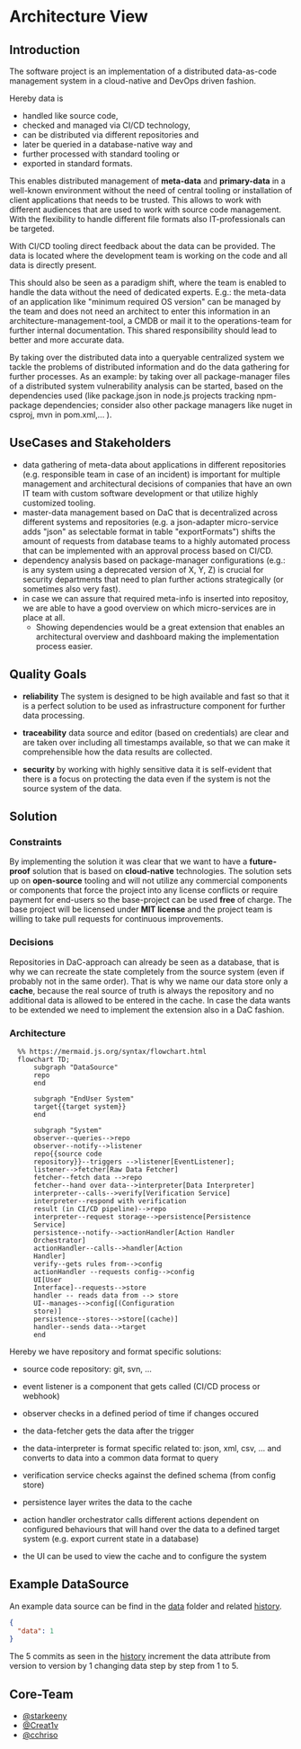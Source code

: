 # Architecture View

## Introduction

The software project is an implementation of a distributed data-as-code management system in a cloud-native and DevOps driven fashion.

Hereby data is

* handled like source code,
* checked and managed via CI/CD technology,
* can be distributed via different repositories and
* later be queried in a database-native way and
* further processed with standard tooling or
* exported in standard formats.

This enables distributed management of **meta-data** and **primary-data** in a well-known environment without the need of central tooling or installation of client applications that needs to be trusted.
This allows to work with different audiences that are used to work with source code management.
With the flexibility to handle different file formats also IT-professionals can be targeted.

With CI/CD tooling direct feedback about the data can be provided.
The data is located where the development team is working on the code and all data is directly present.

This should also be seen as a paradigm shift, where the team is enabled to handle the data without the need of dedicated experts.
E.g.: the meta-data of an application like "minimum required OS version" can be managed by the team and does not need an architect to enter this information in an architecture-management-tool, a CMDB or mail it to the operations-team for further internal documentation.
This shared responsibility should lead to better and more accurate data.

By taking over the distributed data into a queryable centralized system we tackle the problems of distributed information and do the data gathering for further processes.
As an example: by taking over all package-manager files of a distributed system vulnerability analysis can be started, based on the dependencies used (like package.json in node.js projects tracking npm-package dependencies; consider also other package managers like nuget in csproj, mvn in pom.xml,... ).

## UseCases and Stakeholders

* data gathering of meta-data about applications in different repositories (e.g. responsible team in case of an incident) is important for multiple management and architectural decisions of companies that have an own IT team with custom software development or that utilize highly customized tooling.
* master-data management based on DaC that is decentralized across different systems and repositories (e.g. a json-adapter micro-service adds "json" as selectable format in table "exportFormats") shifts the amount of requests from database teams to a highly automated process that can be implemented with an approval process based on CI/CD.
* dependency analysis based on package-manager configurations (e.g.: is any system using a deprecated version of X, Y, Z) is crucial for security departments that need to plan further actions strategically (or sometimes also very fast).
* in case we can assure that required meta-info is inserted into repositoy, we are able to have a good overview on which micro-services are in place at all.
  * Showing dependencies would be a great extension that enables an architectural overview and dashboard making the implementation process easier.

## Quality Goals

* **reliability**
  The system is designed to be high available and fast so that it is a perfect solution to be used as infrastructure component for further data processing.
* **traceability**
  data source and editor (based on credentials) are clear and are taken over including all timestamps available, so that we can make it comprehensible how the data results are collected.

* **security**
  by working with highly sensitive data it is self-evident that there is a focus on protecting the data even if the system is not the source system of the data.

## Solution

### Constraints

By implementing the solution it was clear that we want to have a **future-proof** solution that is based on **cloud-native** technologies. The solution sets up on **open-source** tooling and will not utilize any commercial components or components that force the project into any license conflicts or require payment for end-users so the base-project can be used **free** of charge. The base project will be licensed under **MIT license** and the project team is willing to take pull requests for continuous improvements.

### Decisions

Repositories in DaC-approach can already be seen as a database, that is why we can recreate the state completely from the source system (even if probably not in the same order). That is why we name our data store only a **cache**, because the real source of truth is always the repository and no additional data is allowed to be entered in the cache. In case the data wants to be extended we need to implement the extension also in a DaC fashion.

### Architecture

```mermaid
  %% https://mermaid.js.org/syntax/flowchart.html
  flowchart TD;
      subgraph "DataSource"
      repo
      end

      subgraph "EndUser System"
      target{{target system}}
      end

      subgraph "System"
      observer--queries-->repo
      observer--notify-->listener
      repo{{source code
      repository}}--triggers -->listener[EventListener];
      listener-->fetcher[Raw Data Fetcher]
      fetcher--fetch data -->repo
      fetcher--hand over data-->interpreter[Data Interpreter]
      interpreter--calls-->verify[Verification Service]
      interpreter--respond with verification 
      result (in CI/CD pipeline)-->repo
      interpreter--request storage-->persistence[Persistence
      Service]
      persistence--notify-->actionHandler[Action Handler 
      Orchestrator]
      actionHandler--calls-->handler[Action 
      Handler]
      verify--gets rules from-->config
      actionHandler --requests config-->config
      UI[User 
      Interface]--requests-->store
      handler -- reads data from --> store
      UI--manages-->config[(Configuration 
      store)]
      persistence--stores-->store[(cache)]
      handler--sends data-->target
      end

```

Hereby we have repository and format specific solutions:

* source code repository: git, svn, ...

* event listener is a component that gets called (CI/CD process or webhook)
* observer checks in a defined period of time if changes occured
* the data-fetcher gets the data after the trigger
* the data-interpreter is format specific related to: json, xml, csv, ... and converts to data into a common data format to query

* verification service checks against the defined schema (from config store)
* persistence layer writes the data to the cache
* action handler orchestrator calls different actions dependent on configured behaviours that will hand over the data to a defined target system (e.g. export current state in a database)

* the UI can be used to view the cache and to configure the system

## Example DataSource

An example data source can be find in the [data](https://github.com/TheWebNativeData/architecture/tree/main/data) folder and related [history](https://github.com/TheWebNativeData/architecture/commits/main/data?since=2024-08-30&until=2024-08-30&author=starkeeny).

```json
{
  "data": 1
}
```

The 5 commits as seen in the [history](https://github.com/TheWebNativeData/architecture/commits/main/data?since=2024-08-30&until=2024-08-30&author=starkeeny) increment the data attribute from version to version by 1 changing data step by step from 1 to 5.

## Core-Team

* [@starkeeny](https://www.github.com/starkeeny)
* [@Creat1v](https://www.github.com/Creat1v)
* [@cchriso](https://www.github.com/cchriso)
